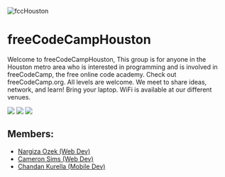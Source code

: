 
![fccHouston](https://user-images.githubusercontent.com/34459121/209851453-ec343cfc-ea44-49d2-931e-9b501ac141ad.jpeg)

# freeCodeCampHouston
Welcome to freeCodeCampHouston, This group is for anyone in the Houston metro area who is interested in programming and is involved in freeCodeCamp, the free online code academy. 
Check out freeCodeCamp.org. All levels are welcome. We meet to share ideas, network, and learn! Bring your laptop. WiFi is available at our different venues.


<p align="left">
<a href="https://www.meetup.com/freecodecamp-houston-tx/" target="blank"><img src="https://img.icons8.com/external-tal-revivo-color-tal-revivo/48/null/external-meetup-a-service-to-organize-online-groups-that-host-in-person-events-logo-color-tal-revivo.png"/></a>
<a href="https://join.slack.com/t/freecodecamp-houston/shared_invite/zt-1mbrf6d79-tH~IiBvC22oDwEQcWyD8Ww" target="blank"><img src="https://img.icons8.com/color/48/null/slack-new.png"/></a>
<a href="https://www.linkedin.com/company/freecodecamphouston/" target="blank"><img src="https://img.icons8.com/color/48/null/linkedin-circled--v1.png"/></a>
</p>

## Members:
- [Nargiza Ozek (Web Dev)](https://github.com/nargiza-web)
- [Cameron Sims (Web Dev)](https://github.com/GeorgiaGrace)
- [Chandan Kurella (Mobile Dev)](https://github.com/ChandanInTech)
